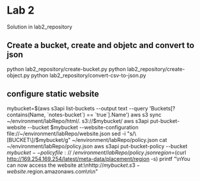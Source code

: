 # Lab 2
Solution in lab2_repository

## Create a bucket, create and objetc and convert to json
python lab2_repository/create-bucket.py
python lab2_repository/create-object.py
python lab2_repository/convert-csv-to-json.py

## configure static website

mybucket=$(aws s3api list-buckets --output text --query 'Buckets[?contains(Name, `notes-bucket`) == `true`].Name')
aws s3 sync ~/environment/labRepo/html/. s3://$mybucket/
aws s3api put-bucket-website --bucket $mybucket --website-configuration file://~/environment/labRepo/website.json
sed -i "s/\[BUCKET\]/$mybucket/g" ~/environment/labRepo/policy.json
cat ~/environment/labRepo/policy.json
aws s3api put-bucket-policy --bucket $mybucket --policy file://~/environment/labRepo/policy.json
region=$(curl http://169.254.169.254/latest/meta-data/placement/region -s)
printf "\nYou can now access the website at:\nhttp://$mybucket.s3-website.$region.amazonaws.com\n\n"
